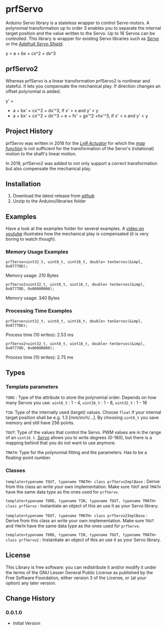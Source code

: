 # prfServo
Arduino Servo library is a stateless wrapper to control Servo motors. A polynomial transformation up to order 3 enables you to separate the internal target position and the value written to the Servo. Up to 16 Servos can be controlled. This library is wrapper for existing Servo libraries such as *[Servo](https://www.arduino.cc/en/Reference/Servo)* or the *[Adafruit Servo Shield](https://www.adafruit.com/product/1411)*.

y = a + bx + cx^2 + dx^3

## prfServo2
Whereas prfServo is a linear transformation prfServo2 is nonlinear and stateful. It lets you compensate the mechanical play. If direction changes an offset polynomial is added.

 y' =  

- a + bx' + cx'^2 + dx'^3, if x' > x and y' > y
- a + bx' + cx'^2 + dx'^3 + e + fx' + gx'^2 +hx'^3, if x' < x and y' < y


## Project History
prfServo was written in 2018 for the *[LnR Actuator](https://www.instructables.com/id/Linear-and-Rotation-Actuator/)* for which the *[map function](https://www.arduino.cc/reference/en/language/functions/math/map/)* is not sufficient for the transformation of the Servo's (rotational) motion to the shaft's linear motion.

In 2019, prfServo2 was added to not only support a correct transformation but also compensate the mechanical play.

## Installation
1. Download the latest release from *[github](https://github.com/mrstefangrimm/prfServo/releases)*
2. Unzip to the Arduino/libraries folder


## Examples
Have a look at the examples folder for several examples. A 
[video on youtube](https://youtu.be/7GVXzdbKuOM)
 illustrates how the mechanical play is compensated (it is very boring to watch though).

### Memory Usage Examples
`prfServo<uint32_t, uint8_t, uint16_t, double> tenServos(&impl, 0x0777DD);`

Memory usage: 210 Bytes

`prfServo2<uint32_t, uint8_t, uint16_t, double> tenServos(&impl, 0x0777DD, 0x00000000);`

Memory usage: 340 Bytes

### Processing Time Examples
`prfServo<uint32_t, uint8_t, uint16_t, double> tenServos(&impl, 0x0777DD);`

Process time (10 writes): 2.53 ms

`prfServo2<uint32_t, uint8_t, uint16_t, double> tenServos(&impl, 0x0777DD, 0x00000000);`

Process time (10 writes): 2.75 ms


## Types
### Template parameters
`TORD` : Type of the attribute to store the polynomial order. Depends on how many Servos you use: `uint8_t` : 1 - 4, `uint16_t` : 1 - 8, `uint32_t` : 1 - 16

`TIN`: Type of the internally used (target) values. Choose `float` if your internal target position shall be e.g. 1.3 [mm/inch/...]. By choosing `uint8_t` you save memory and still have 256 points. 

`TOUT`: Type of the values that control the Servo. PWM values are in the range of an `uint16_t`. *[Servo](https://www.arduino.cc/en/Reference/Servo)* allows you to write degrees (0-180), but there is a mapping behind that you do not want to use anymore.

`TMATH`: Type for the polynomial fitting and the parameters. Has to be a floating-point number.

### Classes
`template<typename TOUT, typename TMATH> class prfServoImplBase` : 
Derive from this class an write your own implementation. Make sure `TOUT` and `TMATH` have the same data type as the ones used for `prfServo`.

`template<typename TORD, typename TIN, typename TOUT, typename TMATH> class prfServo` : 
Instantiate an object of this an use it as your Servo library.

`template<typename TOUT, typename TMATH> class prfServo2ImplBase` : 
Derive from this class an write your own implementation. Make sure `TOUT` and `TMATH` have the same data type as the ones used for `prfServo`.

`template<typename TORD, typename TIN, typename TOUT, typename TMATH> class prfServo2` :
Instantiate an object of this an use it as your Servo library.

## License
This Library is free software: you can redistribute it and/or modify it under the terms of the GNU Lesser General Public License as published by the Free Software Foundation, either version 3 of the License, or (at your option) any later version.


## Change History
### 0.0.1.0 
- Initial Version
